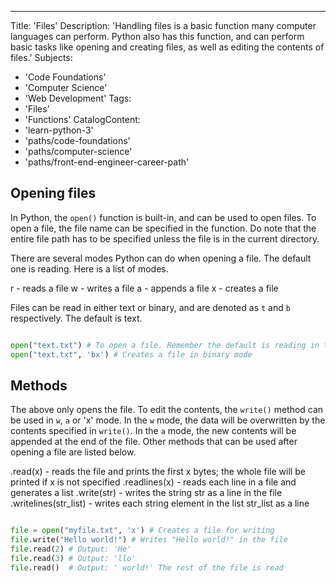 ---
Title: 'Files'
Description: 'Handling files is a basic function many computer languages can perform. Python also has this function, and can perform basic tasks like opening and creating files, as well as editing the contents of files.'
Subjects:
  - 'Code Foundations'
  - 'Computer Science'
  - 'Web Development'
Tags:
  - 'Files'
  - 'Functions'
CatalogContent:
  - 'learn-python-3'
  - 'paths/code-foundations'
  - 'paths/computer-science'
  - 'paths/front-end-engineer-career-path'

  ## Opening files
  In Python, the `open()` function is built-in, and can be used to open files. To open a file, the file name can be specified in the function. Do note that the entire file path has to be specified unless the file is in the current directory.

  There are several modes Python can do when opening a file. The default one is reading. Here is a list of modes.

  r - reads a file
  w - writes a file
  a - appends a file 
  x - creates a file

  Files can be read in either text or binary, and are denoted as `t` and `b` respectively. The default is text. 

  ```py
  
  open("text.txt") # To open a file. Remember the default is reading in text form!
  open("text.txt", 'bx') # Creates a file in binary mode

  ```

  ## Methods
  The above only opens the file. To edit the contents, the `write()` method can be used in `w`, `a` or 'x' mode. In the `w` mode, the data will be overwritten by the contents specified in `write()`. In the `a` mode, the new contents will be appended at the end of the file. Other methods that can be used after opening a file are listed below.

  .read(x) - reads the file and prints the first x bytes; the whole file will be printed if x is not specified
  .readlines(x) - reads each line in a file and generates a list
  .write(str) - writes the string str as a line in the file
  .writelines(str_list) - writes each string element in the list str_list as a line 

  ```py

  file = open("myfile.txt", 'x') # Creates a file for writing
  file.write("Hello world!") # Writes "Hello world!" in the file
  file.read(2) # Output: 'He' 
  file.read(3) # Output: 'llo'
  file.read()  # Output: ' world!' The rest of the file is read

  ```